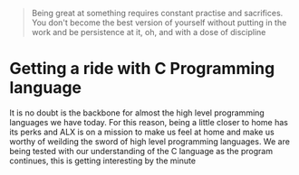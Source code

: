 > Being great at something requires constant practise and sacrifices. You don't become the best version of yourself without putting in the work and be persistence at it, oh, and with a dose of discipline

# Getting a ride with C Programming language
It is no doubt is the backbone for almost the high level programming languages we have today. For this reason, being a little closer to home has its perks and ALX is on a mission to make us feel at home and make us worthy of weilding the sword of high level programming languages. We are being tested with our understanding of the C language as the program continues, this is getting interesting by the minute
